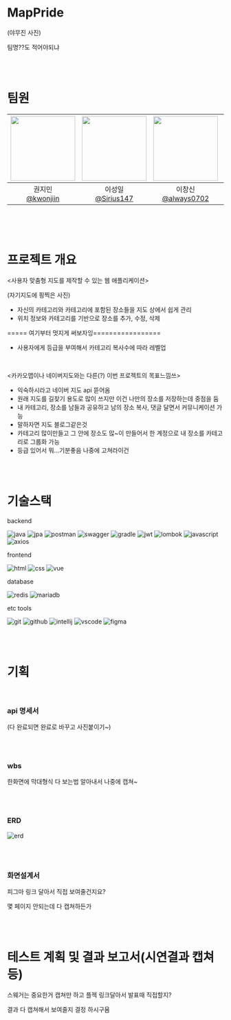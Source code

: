 # MapPride

(야무진 사진)

팀명??도 적어야되냐

<br><br>

# 팀원

|<img src="https://avatars.githubusercontent.com/kwonjiin" width="150" height="150"/>|<img src="https://avatars.githubusercontent.com/Sirius147" width="150" height="150"/>|<img src="https://avatars.githubusercontent.com/always0702" width="150" height="150"/>|<img src="https://avatars.githubusercontent.com/ChaGyoungtae" width="150" height="150"/>|<img src="https://avatars.githubusercontent.com/yujinchoi2030" width="150" height="150"/>|
|:-:|:-:|:-:|:-:|:-:|
|권지민<br/>[@kwonjiin](https://github.com/kwonjiin)|이성일<br/>[@Sirius147](https://github.com/Sirius147)|이창신<br/>[@always0702](https://github.com/always0702)|차경태<br/>[@ChaGyoungtae](https://github.com/ChaGyoungtae)|최유진<br/>[@yujinchoi2030](https://github.com/yujinchoi2030)|

<br><br><br>

# 프로젝트 개요

<사용자 맞춤형 지도를 제작할 수 있는 웹 애플리케이션>

(자기지도에 핑찍은 사진)

- 자신의 카테고리와 카테고리에 포함된 장소들을 지도 상에서 쉽게 관리
- 위치 정보와 카테고리를 기반으로 장소를 추가, 수정, 삭제

===== 여기부터 멋지게 써보자잉=================

- 사용자에게 등급을 부여해서 카테고리 복사수에 따라 레벨업


<br>

<카카오맵이나 네이버지도와는 다른(?) 이번 프로젝트의 목표느낌쓰>

- 익숙하시라고 네이버 지도 api 뜯어옴
- 원래 지도를 길찾기 용도로 많이 쓰지만 이건 나만의 장소를 저장하는데 중점을 둠
- 내 카테고리, 장소를 남들과 공유하고 남의 장소 복사, 댓글 달면서 커뮤니케이션 가능
- 말하자면 지도 블로그같은것
- 카테고리 많이만들고 그 안에 장소도 많~이 만들어서 한 계정으로 내 장소를 카테고리로 그룹화 가능
- 등급 있어서 뭐...기분좋음 나중에 고쳐라이건

<br><br>



# 기술스택


backend

![java](https://github.com/user-attachments/assets/a9cd03e7-07d6-477e-b3dd-32e7a6ae1e08) ![jpa](https://github.com/user-attachments/assets/dd9fdaec-6850-4401-9c67-af2da34ddf5d) ![postman](https://github.com/user-attachments/assets/4bcd5043-6841-4cd1-b864-dec4dc39f918) ![swagger](https://github.com/user-attachments/assets/607806d1-b228-4d6a-8a87-45c60ccecc8d) ![gradle](https://github.com/user-attachments/assets/3e2aecfc-6ca4-4c16-b05a-857ea967c265) ![jwt](https://github.com/user-attachments/assets/3e2aecfc-6ca4-4c16-b05a-857ea967c265) ![lombok](https://github.com/user-attachments/assets/1369e5f7-ef44-40d8-9502-188ccc257b89) ![javascript](https://github.com/user-attachments/assets/8f53173c-875e-4499-a047-0179e78bb4c9) ![axios](https://github.com/user-attachments/assets/e83b6c8a-b20f-4582-8526-51feb9899f46)


frontend

![html](https://github.com/user-attachments/assets/9b137699-cac1-4ae0-a9de-3a96df93a570)
![css](https://github.com/user-attachments/assets/8f95dd27-a602-41e1-9693-dd92bd45a1c3)
![vue](https://github.com/user-attachments/assets/89ddc02d-b904-4ab8-a51e-dbcb3511274f)


database

![redis](https://github.com/user-attachments/assets/df929d81-ce2f-4853-97fd-cdf7bf45907e) ![mariadb](https://github.com/user-attachments/assets/19a0ad09-804d-4303-80bd-32cafdae0e6f)


 etc tools

![git](https://github.com/user-attachments/assets/d04521ee-046d-41dd-ac18-1b7f40dd38ed) ![github](https://github.com/user-attachments/assets/6e0d5234-61c3-4fda-80b4-c54f7b058b57) ![intellij](https://github.com/user-attachments/assets/25d426ed-e30e-4619-9968-11375adba8b9) ![vscode](https://github.com/user-attachments/assets/c9563ad4-0d59-4647-a204-bbedf1ba9479) ![figma](https://github.com/user-attachments/assets/49ff7e95-8ab9-4130-ae90-975236ef14f8)


<br><br>


# 기획 

<br>

### api 명세서

(다 완료되면 완료로 바꾸고 사진붙이기~)

<br><br>

### wbs

한화면에 막대형식 다 보는법 알아내서 나중에 캡쳐~

<br><br>

### ERD
![erd](https://github.com/user-attachments/assets/b857a80d-a35c-4338-a02c-6b4876890baf)


<br><br>


### 화면설계서 

피그마 링크 달아서 직접 보여줄건지요?

몇 페이지 안되는데 다 캡쳐하든가

<br><br>

# 테스트 계획 및 결과 보고서(시연결과 캡쳐등)


스웨거는 중요한거 캡쳐만 하고 플젝 링크달아서 발표때 직접할지?

결과 다 캡쳐해서 보여줄지 결정 하시구욤

